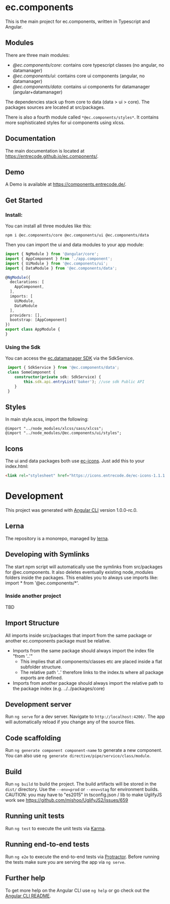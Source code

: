 # ec.components

This is the main project for ec.components, written in Typescript and Angular.

## Modules

There are three main modules:

- *@ec.components/core*: contains core typescript classes (no angular, no datamanager)
- *@ec.components/ui*: contains core ui components (angular, no datamanager)
- *@ec.components/data*: contains ui components for datamanager (angular+datamanager)

The dependencies stack up from core to data (data > ui > core).
The packages sources are located at src/packages.

There is also a fourth module called ```*@ec.components/styles*```.
It contains more sophisticated styles for ui components using xlcss.

## Documentation

The main documentation is located at https://entrecode.github.io/ec.components/.

## Demo

A Demo is available at https://components.entrecode.de/.

## Get Started

### Install:

You can install all three modules like this:

```shell
npm i @ec.components/core @ec.components/ui @ec.components/data
```

Then you can import the ui and data modules to your app module:

```typescript
import { NgModule } from '@angular/core';
import { AppComponent } from './app.component';
import { UiModule } from '@ec.components/ui';
import { DataModule } from '@ec.components/data';

@NgModule({
  declarations: [
    AppComponent,
  ],
  imports: [
    UiModule,
    DataModule
  ],
  providers: [],
  bootstrap: [AppComponent]
})
export class AppModule {
}
```

### Using the Sdk

You can access the [ec.datamanager SDK](https://github.com/entrecode/ec.datamanager.js) via the SdkService.

```ts
 import { SdkService } from '@ec.components/data';
 class SomeComponent {
    constructor(private sdk: SdkService) {
        this.sdk.api.entryList('baker'); //use sdk Public API
    }
 }
```

## Styles

In main style.scss, import the following:

```
@import "../node_modules/xlcss/sass/xlcss";
@import "../node_modules/@ec.components/ui/styles";
```

## Icons

The ui and data packages both use [ec-icons](https://icons.entrecode.de/).
Just add this to your index.html:

```html
<link rel="stylesheet" href="https://icons.entrecode.de/ec-icons-1.1.1.min.css"/>
```

# Development
This project was generated with [Angular CLI](https://github.com/angular/angular-cli) version 1.0.0-rc.0.

## Lerna
The repository is a monorepo, managed by [lerna](https://github.com/lerna/lerna).

## Developing with Symlinks

The start npm script will automatically use the symlinks from src/packages for @ec.components.
It also deletes eventually existing node_modules folders inside the packages.
This enables you to always use imports like: import * from '@ec.components/*'.

### Inside another project

TBD

## Import Structure
All imports inside src/packages that import from the same package or another ec.components package must be relative.
- Imports from the same package should always import the index file "from '..'"
    - This implies that all components/classes etc are placed inside a flat subfolder structure.
    - The relative path '..' therefore links to the index.ts where all package exports are defined.
- Imports from another package should always import the relative path to the package index (e.g. ../../packages/core)

## Development server
Run `ng serve` for a dev server. Navigate to `http://localhost:4200/`. The app will automatically reload if you change any of the source files.

## Code scaffolding

Run `ng generate component component-name` to generate a new component. You can also use `ng generate directive/pipe/service/class/module`.

## Build

Run `ng build` to build the project. The build artifacts will be stored in the `dist/` directory.
Use the `--env=prod` or `--env=stag` for environment builds.
CAUTION: you may have to "es2015" in tsconfig.json / lib to make UglifyJS work
see https://github.com/mishoo/UglifyJS2/issues/659

## Running unit tests

Run `ng test` to execute the unit tests via [Karma](https://karma-runner.github.io).

## Running end-to-end tests

Run `ng e2e` to execute the end-to-end tests via [Protractor](http://www.protractortest.org/).
Before running the tests make sure you are serving the app via `ng serve`.

## Further help

To get more help on the Angular CLI use `ng help` or go check out the [Angular CLI README](https://github.com/angular/angular-cli/blob/master/README.md).

